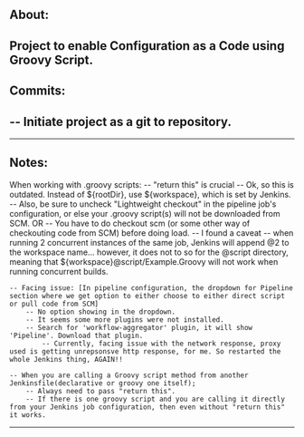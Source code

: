 About:
------
Project to enable Configuration as a Code using Groovy Script.
------
Commits:
--------
-- Initiate project as a git to repository.
-- 




--------
Notes:
------
When working with .groovy scripts:
	-- "return this" is crucial
	-- Ok, so this is outdated. Instead of ${rootDir}, use ${workspace}, which is set by Jenkins.
		-- Also, be sure to uncheck "Lightweight checkout" in the pipeline job's configuration, or else your .groovy script(s) will not be downloaded from SCM.
		OR
		-- You have to do checkout scm (or some other way of checkouting code from SCM) before doing load.
	-- I found a caveat -- when running 2 concurrent instances of the same job, Jenkins will append @2 to the workspace name... however, it does not to so for the @script directory, meaning that ${workspace}@script/Example.Groovy will not work when running concurrent builds.
	
	-- Facing issue: [In pipeline configuration, the dropdown for Pipeline section where we get option to either choose to either direct script or pull code from SCM]
		-- No option showing in the dropdown.
		-- It seems some more plugins were not installed.
		-- Search for 'workflow-aggregator' plugin, it will show 'Pipeline'. Download that plugin.
			-- Currently, facing issue with the network response, proxy used is getting unrepsonsve http response, for me. So restarted the whole Jenkins thing, AGAIN!!

	-- When you are calling a Groovy script method from another Jenkinsfile(declarative or groovy one itself);
		-- Always need to pass "return this".
		-- If there is one groovy script and you are calling it directly from your Jenkins job configuration, then even without "return this" it works.
------
		
